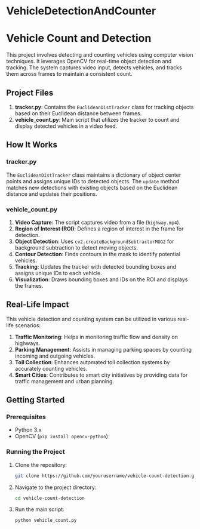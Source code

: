 # VehicleDetectionAndCounter

# Vehicle Count and Detection

This project involves detecting and counting vehicles using computer vision techniques. It leverages OpenCV for real-time object detection and tracking. The system captures video input, detects vehicles, and tracks them across frames to maintain a consistent count.

## Project Files

1. **tracker.py**: Contains the `EuclideanDistTracker` class for tracking objects based on their Euclidean distance between frames.
2. **vehicle_count.py**: Main script that utilizes the tracker to count and display detected vehicles in a video feed.

## How It Works

### tracker.py
The `EuclideanDistTracker` class maintains a dictionary of object center points and assigns unique IDs to detected objects. The `update` method matches new detections with existing objects based on the Euclidean distance and updates their positions.

### vehicle_count.py
1. **Video Capture**: The script captures video from a file (`highway.mp4`).
2. **Region of Interest (ROI)**: Defines a region of interest in the frame for detection.
3. **Object Detection**: Uses `cv2.createBackgroundSubtractorMOG2` for background subtraction to detect moving objects.
4. **Contour Detection**: Finds contours in the mask to identify potential vehicles.
5. **Tracking**: Updates the tracker with detected bounding boxes and assigns unique IDs to each vehicle.
6. **Visualization**: Draws bounding boxes and IDs on the ROI and displays the frames.

## Real-Life Impact

This vehicle detection and counting system can be utilized in various real-life scenarios:

1. **Traffic Monitoring**: Helps in monitoring traffic flow and density on highways.
2. **Parking Management**: Assists in managing parking spaces by counting incoming and outgoing vehicles.
3. **Toll Collection**: Enhances automated toll collection systems by accurately counting vehicles.
4. **Smart Cities**: Contributes to smart city initiatives by providing data for traffic management and urban planning.

## Getting Started

### Prerequisites

- Python 3.x
- OpenCV (`pip install opencv-python`)

### Running the Project

1. Clone the repository:
    ```sh
    git clone https://github.com/yourusername/vehicle-count-detection.git
    ```
2. Navigate to the project directory:
    ```sh
    cd vehicle-count-detection
    ```
3. Run the main script:
    ```sh
    python vehicle_count.py
    ```

